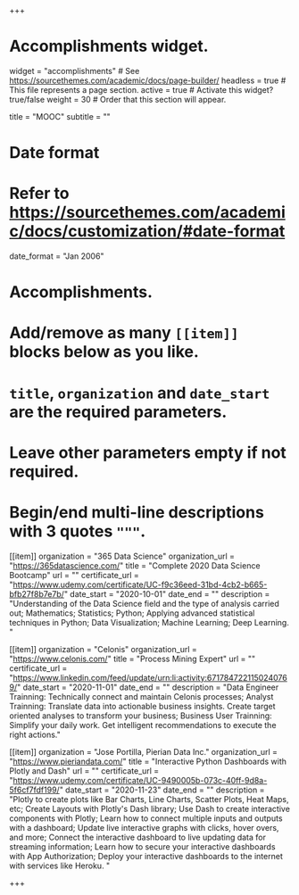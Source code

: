 +++
# Accomplishments widget.
widget = "accomplishments"  # See https://sourcethemes.com/academic/docs/page-builder/
headless = true  # This file represents a page section.
active = true  # Activate this widget? true/false
weight = 30  # Order that this section will appear.

title = "MOOC"
subtitle = ""

# Date format
#   Refer to https://sourcethemes.com/academic/docs/customization/#date-format
date_format = "Jan 2006"

# Accomplishments.
#   Add/remove as many `[[item]]` blocks below as you like.
#   `title`, `organization` and `date_start` are the required parameters.
#   Leave other parameters empty if not required.
#   Begin/end multi-line descriptions with 3 quotes `"""`.

[[item]]
  organization = "365 Data Science"
  organization_url = "https://365datascience.com/"
  title = "Complete 2020 Data Science Bootcamp"
  url = ""
  certificate_url = "https://www.udemy.com/certificate/UC-f9c36eed-31bd-4cb2-b665-bfb27f8b7e7b/"
  date_start = "2020-10-01"
  date_end = ""
  description = "Understanding of the Data Science field and the type of analysis carried out; Mathematics; Statistics; Python; Applying advanced statistical techniques in Python; Data Visualization; Machine Learning; Deep Learning.  "

[[item]]
  organization = "Celonis"
  organization_url = "https://www.celonis.com/"
  title = "Process Mining Expert"
  url = ""
  certificate_url = "https://www.linkedin.com/feed/update/urn:li:activity:6717847221150240769/"
  date_start = "2020-11-01"
  date_end = ""
  description = "Data Engineer Trainning: Technically connect and maintain Celonis processes; Analyst Trainning: Translate data into actionable business insights. Create target oriented analyses to transform your business; Business User Trainning: Simplify your daily work. Get intelligent recommendations to execute the right actions."

  [[item]]
    organization = "Jose Portilla, Pierian Data Inc."
    organization_url = "https://www.pieriandata.com/"
    title = "Interactive Python Dashboards with Plotly and Dash"
    url = ""
    certificate_url = "https://www.udemy.com/certificate/UC-9490005b-073c-40ff-9d8a-5f6cf7fdf199/"
    date_start = "2020-11-23"
    date_end = ""
    description = "Plotly to create plots like Bar Charts, Line Charts, Scatter Plots, Heat Maps, etc; Create Layouts with Plotly's Dash library; Use Dash to create interactive components with Plotly; Learn how to connect multiple inputs and outputs with a dashboard; Update live interactive graphs with clicks, hover overs, and more; Connect the interactive dashboard to live updating data for streaming information; Learn how to secure your interactive dashboards with App Authorization; Deploy your interactive dashboards to the internet with services like Heroku. "

+++
